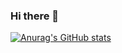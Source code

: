 ### Hi there 👋
[![Anurag's GitHub stats](https://github-readme-stats.vercel.app/api?username=KevinDsouza03&show_icons=true&theme=dracula&theme=transparent)](https://github.com/anuraghazra/github-readme-stats)
<!--
**KevinDsouza03/KevinDsouza03** is a ✨ _special_ ✨ repository because its `README.md` (this file) appears on your GitHub profile.

Here are some ideas to get you started:

- 🔭 I’m currently working on ...
- 🌱 I’m currently learning ...
- 👯 I’m looking to collaborate on ...
- 🤔 I’m looking for help with ...
- 💬 Ask me about ...
- 📫 How to reach me: ...
- 😄 Pronouns: ...
- ⚡ Fun fact: ...
-->
